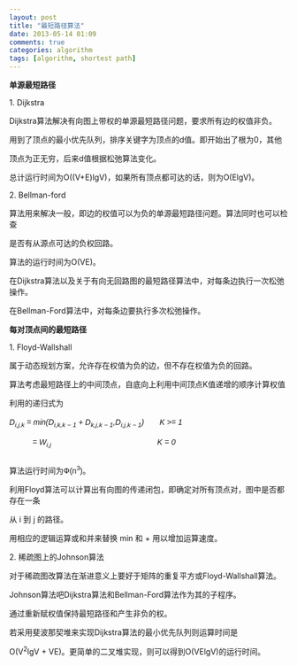 ```yaml
---
layout: post
title: "最短路径算法"
date: 2013-05-14 01:09
comments: true
categories: algorithm
tags: [algorithm, shortest path]
---
```


**单源最短路径**

​1. Dijkstra

 Dijkstra算法解决有向图上带权的单源最短路径问题，要求所有边的权值非负。

用到了顶点的最小优先队列，排序关键字为顶点的d值。即开始出了根为0，其他

顶点为正无穷，后来d值根据松弛算法变化。

总计运行时间为O((V+E)lgV)，如果所有顶点都可达的话，则为O(ElgV)。

 

​2. Bellman-ford

算法用来解决一般，即边的权值可以为负的单源最短路径问题。算法同时也可以检查

是否有从源点可达的负权回路。

算法的运行时间为O(VE)。

 <!--more-->

在Dijkstra算法以及关于有向无回路图的最短路径算法中，对每条边执行一次松弛操作。

在Bellman-Ford算法中，对每条边要执行多次松弛操作。

 

**每对顶点间的最短路径**

​1. Floyd-Wallshall

属于动态规划方案，允许存在权值为负的边，但不存在权值为负的回路。

算法考虑最短路径上的中间顶点，自底向上利用中间顶点K值递增的顺序计算权值

利用的递归式为

<p><span style="font-family: 'comic sans ms', sans-serif;"><em>D<sub>i,j,k</sub>&nbsp;= min(D<sub>i,k,k&nbsp;&minus; 1</sub>&nbsp;+&nbsp;D<sub>k,j,k&nbsp;&minus; 1</sub>,D<sub>i,j,k&nbsp;&minus; 1</sub>)　　K &gt;= 1</em></span></p>
<p><span style="font-family: 'comic sans ms', sans-serif;"><em>　　　= W<sub>i,j</sub>&nbsp; &nbsp; &nbsp; &nbsp; &nbsp; &nbsp; &nbsp; &nbsp; &nbsp; &nbsp; &nbsp; &nbsp; &nbsp; &nbsp; &nbsp; &nbsp; &nbsp;　　　　 &nbsp;K = 0</em></span></p>
<p><span style="font-family: 'comic sans ms', sans-serif;"><em><br /></em>算法运行时间为&Phi;(n<sup>3</sup>)。</span></p>


利用Floyd算法可以计算出有向图的传递闭包，即确定对所有顶点对，图中是否都存在一条

从 i 到 j 的路径。

用相应的逻辑运算或和并来替换 min 和 + 用以增加运算速度。

 

​2. 稀疏图上的Johnson算法

对于稀疏图改算法在渐进意义上要好于矩阵的重复平方或Floyd-Wallshall算法。

Johnson算法吧Dijkstra算法和Bellman-Ford算法作为其的子程序。

通过重新赋权值保持最短路径和产生非负的权。

若采用斐波那契堆来实现Dijkstra算法的最小优先队列则运算时间是

<span>O(V<sup>2</sup>lgV + VE</span>)。更简单的二叉堆实现，则可以得到O(VElgV)的运行时间。
